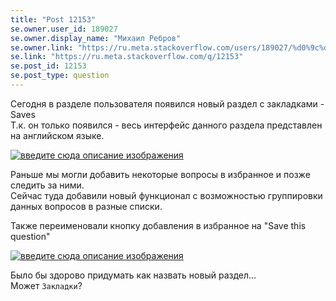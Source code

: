 ```yaml
---
title: "Post 12153"
se.owner.user_id: 189027
se.owner.display_name: "Михаил Ребров"
se.owner.link: "https://ru.meta.stackoverflow.com/users/189027/%d0%9c%d0%b8%d1%85%d0%b0%d0%b8%d0%bb-%d0%a0%d0%b5%d0%b1%d1%80%d0%be%d0%b2"
se.link: "https://ru.meta.stackoverflow.com/q/12153"
se.post_id: 12153
se.post_type: question
---
```

<p>Сегодня в разделе пользователя появился новый раздел с закладками - Saves<br/>
Т.к. он только появился - весь интерфейс данного раздела представлен на английском языке.</p>
<p><a href="https://i.stack.imgur.com/6TsHg.png" rel="nofollow noreferrer"><img src="https://i.stack.imgur.com/6TsHg.png" alt="введите сюда описание изображения" /></a></p>
<p>Раньше мы могли добавить некоторые вопросы в избранное и позже следить за ними.<br/>
Сейчас туда добавили новый функционал с возможностью группировки данных вопросов в разные списки.</p>
<p>Также переименовали кнопку добавления в избранное на &quot;Save this question&quot;</p>
<p><a href="https://i.stack.imgur.com/nwk37.png" rel="nofollow noreferrer"><img src="https://i.stack.imgur.com/nwk37.png" alt="введите сюда описание изображения" /></a></p>
<p>Было бы здорово придумать как назвать новый раздел...<br/>
Может <code>Закладки</code>?</p>
